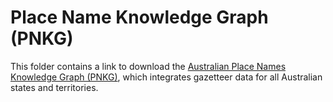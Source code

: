 # Place Name Knowledge Graph (PNKG)
This folder contains a link to download the [Australian Place Names Knowledge Graph (PNKG)](https://drive.google.com/file/d/10UWUlq3EuRLq0HCl02-xEPz7JNDZ6Bzn/view?usp=sharing), which integrates gazetteer data for all Australian states and territories.   
